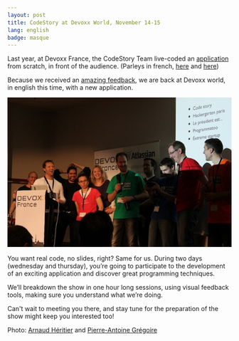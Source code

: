 ```yaml
---
layout: post
title: CodeStory at Devoxx World, November 14-15
lang: english
badge: masque
---
```


Last year, at Devoxx France, the CodeStory Team live-coded an [application](http://prod.code-story.net/index.html) from scratch, in front of the audience. (Parleys in french, [here](http://www.parleys.com/#st=5&id=3174&sl=0) and [here](http://www.parleys.com/#st=5&id=3179&sl=0))

Because we received an [amazing feedback](http://www.google.com/#hl=en&q=codestory+devoxx), we are back at Devoxx world, in english this time, with a new application.

![CodeStory Team](/images/team.jpeg)

You want real code, no slides, right? Same for us. During two days (wednesday and thursday), you’re going to participate to the development of an exciting application and discover great programming techniques.

We’ll breakdown the show in one hour long sessions, using visual feedback tools, making sure you understand what we’re doing.

Can't wait to meeting you there, and stay tune for the preparation of the show might keep you interested too!

Photo: [Arnaud Héritier](https://plus.google.com/u/0/105461265446151835406/photos) and [Pierre-Antoine Grégoire](https://plus.google.com/118041907032714528693/photos)
